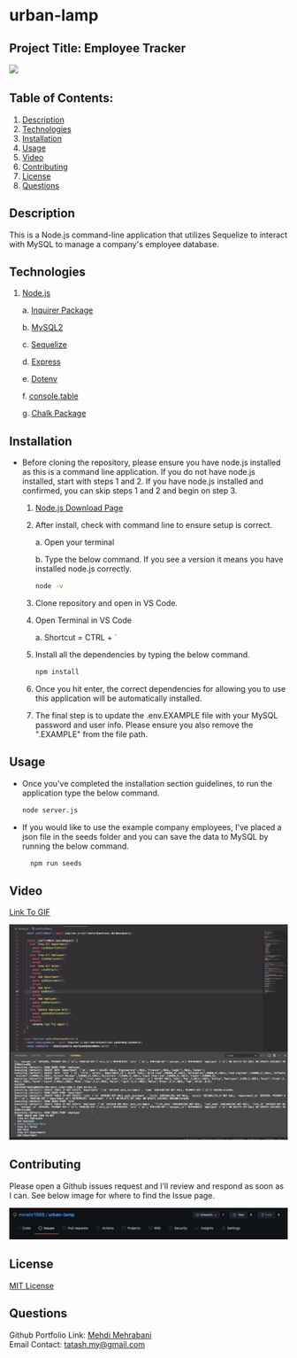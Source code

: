 # urban-lamp

## Project Title: Employee Tracker

<a href="https://choosealicense.com/licenses/mit" target="_blank"><img src="https://img.shields.io/badge/License-MIT-yellow.svg" /></a>

## Table of Contents:

1. [Description](#description)
1. [Technologies](#technologies)
1. [Installation](#installation)
1. [Usage](#usage)
1. [Video](#video)
1. [Contributing](#contributing)
1. [License](#license)
1. [Questions](#questions)

## Description

This is a Node.js command-line application that utilizes Sequelize to interact with MySQL to manage a company's employee database.

## Technologies

1. [Node.js](https://www.npmjs.com/package/inquirer)

   a. [Inquirer Package](https://www.npmjs.com/package/inquirer)

   b. [MySQL2](https://www.npmjs.com/package/mysql2)

   c. [Sequelize](https://www.npmjs.com/package/sequelize)

   d. [Express](https://www.npmjs.com/package/express)

   e. [Dotenv](https://www.npmjs.com/package/dotenv)

   f. [console.table](https://www.npmjs.com/package/console.table)

   g. [Chalk Package](https://www.npmjs.com/package/chalk)

## Installation

- Before cloning the repository, please ensure you have node.js installed as this is a command line application. If you do not have node.js installed, start with steps 1 and 2. If you have node.js installed and confirmed, you can skip steps 1 and 2 and begin on step 3.

  1.  [Node.js Download Page](https://nodejs.org/en/download/)

  2.  After install, check with command line to ensure setup is correct.

      a. Open your terminal

      b. Type the below command. If you see a version it means you have installed node.js correctly.

      ```bash
      node -v
      ```

  3.  Clone repository and open in VS Code.

  4.  Open Terminal in VS Code

      a. Shortcut = CTRL + `

  5.  Install all the dependencies by typing the below command.

      ```bash
      npm install
      ```

  6.  Once you hit enter, the correct dependencies for allowing you to use this application will be automatically installed.

  7.  The final step is to update the .env.EXAMPLE file with your MySQL password and user info. Please ensure you also remove the ".EXAMPLE" from the file path.

## Usage

- Once you've completed the installation section guidelines, to run the application type the below command.

  ```bash
  node server.js
  ```

- If you would like to use the example company employees, I've placed a json file in the seeds folder and you can save the data to MySQL by running the below command.

  ```bash
    npm run seeds
  ```

## Video

[Link To GIF ](https://github.com/mmehr1988/urban-lamp/blob/main/gif/employee-tracker.gif)

![alt text](./gif/employee-tracker.gif)

## Contributing

Please open a Github issues request and I’ll review and respond as soon as I can. See below image for where to find the Issue page.

![alt text](./img/contribute-img.png)

## License

<a href="https://choosealicense.com/licenses/mit" target="_blank">MIT License</a>

## Questions

Github Portfolio Link: [Mehdi Mehrabani](https://github.com/mmehr1988)<br>
Email Contact: tatash.my@gmail.com
